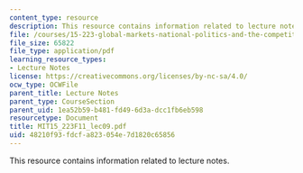 ```yaml
---
content_type: resource
description: This resource contains information related to lecture notes.
file: /courses/15-223-global-markets-national-politics-and-the-competitive-advantage-of-firms-fall-2011/48210f93fdcfa823054e7d1820c65856_MIT15_223F11_lec09.pdf
file_size: 65822
file_type: application/pdf
learning_resource_types:
- Lecture Notes
license: https://creativecommons.org/licenses/by-nc-sa/4.0/
ocw_type: OCWFile
parent_title: Lecture Notes
parent_type: CourseSection
parent_uid: 1ea52b59-b481-fd49-6d3a-dcc1fb6eb598
resourcetype: Document
title: MIT15_223F11_lec09.pdf
uid: 48210f93-fdcf-a823-054e-7d1820c65856
---
```

This resource contains information related to lecture notes.